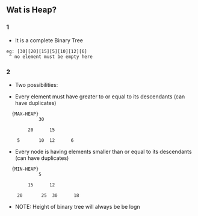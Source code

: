 ## Wat is Heap?
### 1
- It is a complete Binary Tree
```
eg: [30][20][15][5][10][12][6]
 ^ no element must be empty here
```

### 2
- Two possibilities: 
* Every element must have greater to or equal to its descendants (can have duplicates)  
```
  {MAX-HEAP}
            30

        20      15

    5       10  12      6
```
* Every node is having elements smaller than or equal to its descendants (can have duplicates) 
```
  {MIN-HEAP}
            5

        15      12

    20       25  30      18
```
* NOTE: Height of binary tree will always be be logn

